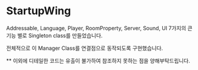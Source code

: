 # StartupWing

Addressable, Language, Player, RoomProperty, Server, Sound, UI
7가지의 큰 기능 별로 Singleton class를 만들었습니다.

전체적으로 이 Manager Class를 연결점으로 동작되도록 구현했습니다.

** 이외에 디테일한 코드는 유출이 불가하여 참조하지 못하는 점을 양해부탁드립니다.

